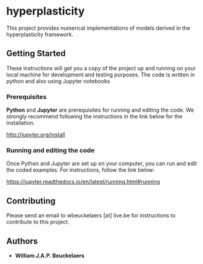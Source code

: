 # hyperplasticity
This project provides numerical implementations of models derived in the hyperplasticity framework. 

## Getting Started

These instructions will get you a copy of the project up and running on your local machine for development and testing purposes.
The code is written in python and also using Jupyter notebooks

### Prerequisites

__Python__ and __Jupyter__ are prerequisites for running and editing the code. We strongly recommend following the instructions in the link below for the installation.

http://jupyter.org/install

### Running and editing the code
Once Python and Jupyter are set up on your computer, you can run and edit the coded examples. For instructions, follow the link below:

https://jupyter.readthedocs.io/en/latest/running.html#running

## Contributing
Please send an email to wbeuckelaers [at] live.be for instructions to contribute to this project.

## Authors

* **William J.A.P. Beuckelaers**

